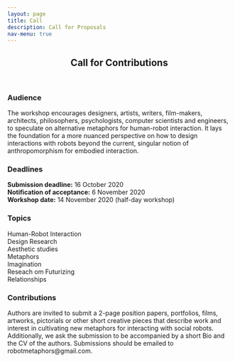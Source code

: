 ```yaml
---
layout: page
title: Call
description: Call for Proposals
nav-menu: true
---
```


<!-- Main -->
<div id="main" class="alt">

<!-- One -->
<section id="one">
	<div class="inner">
		<header class="major">
			<h1>Call for Contributions</h1>
		</header>

<!-- Content -->
<div class="row">
	<div class="6u 12u$(small)">
		<h3>Audience</h3>
		<p>The workshop encourages designers, artists, writers, film-makers, architects, philosophers, psychologists, computer scientists and engineers, to speculate on alternative metaphors for human-robot interaction. It lays the foundation for a more nuanced perspective on how to design interactions with robots beyond the current, singular notion of anthropomorphism for embodied interaction.</p>
	</div>
	<div class="6u 12u$(small)">
		<h3> Deadlines</h3>
		<p><b>Submission deadline:</b> 16 October 2020<br>
		<b>Notification of acceptance:</b> 6 November 2020<br>
		<b>Workshop date:</b> 14 November 2020 (half-day workshop)<br>
		</p>
	</div>
	<div class="6u$ 12u$(small)">
		<h3>Topics</h3>
		<p>Human-Robot Interaction<br>
		Design Research<br>
		Aesthetic studies<br>
		Metaphors<br>
		Imagination<br>
		Reseach om Futurizing<br>
		Relationships</p>
	</div>
	<div class="6u 12u$(small)">
		<h3>Contributions</h3>
		<p>Authors are invited to submit a 2-page position papers, portfolios, films, artworks, pictorials or other short creative pieces that describe work and interest in cultivating new metaphors for interacting with social robots. Additionally, we ask the submission to be accompanied by a short Bio and the CV of the authors. Submissions should be emailed to robotmetaphors@gmail.com. </p>
	
	
